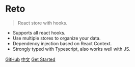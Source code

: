 # Reto

> React store with hooks.

- Supports all react hooks.
- Use multiple stores to organize your data.
- Dependency injection based on React Context.
- Strongly typed with Typescript, also works well with JS.

[GitHub](https://github.com/awmleer/reto/)
[中文](/zh-cn/)
[Get Started](#docsify)
